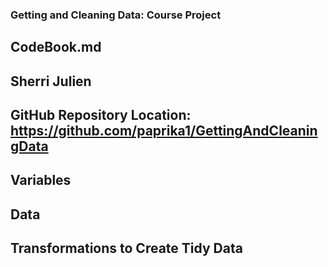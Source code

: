 ### Getting and Cleaning Data:  Course Project

##  CodeBook.md

##  Sherri Julien 
##  GitHub Repository Location:  https://github.com/paprika1/GettingAndCleaningData


## Variables


## Data

## Transformations to Create Tidy Data


